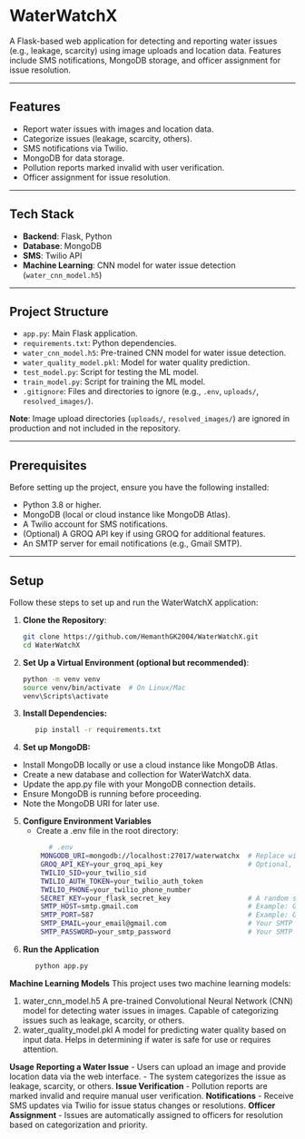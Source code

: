 # WaterWatchX

A Flask-based web application for detecting and reporting water issues (e.g., leakage, scarcity) using image uploads and location data. Features include SMS notifications, MongoDB storage, and officer assignment for issue resolution.

---

## Features
- Report water issues with images and location data.
- Categorize issues (leakage, scarcity, others).
- SMS notifications via Twilio.
- MongoDB for data storage.
- Pollution reports marked invalid with user verification.
- Officer assignment for issue resolution.

---

## Tech Stack
- **Backend**: Flask, Python
- **Database**: MongoDB
- **SMS**: Twilio API
- **Machine Learning**: CNN model for water issue detection (`water_cnn_model.h5`)

---

## Project Structure
- `app.py`: Main Flask application.
- `requirements.txt`: Python dependencies.
- `water_cnn_model.h5`: Pre-trained CNN model for water issue detection.
- `water_quality_model.pkl`: Model for water quality prediction.
- `test_model.py`: Script for testing the ML model.
- `train_model.py`: Script for training the ML model.
- `.gitignore`: Files and directories to ignore (e.g., `.env`, `uploads/`, `resolved_images/`).

**Note**: Image upload directories (`uploads/`, `resolved_images/`) are ignored in production and not included in the repository.

---

## Prerequisites
Before setting up the project, ensure you have the following installed:
- Python 3.8 or higher.
- MongoDB (local or cloud instance like MongoDB Atlas).
- A Twilio account for SMS notifications.
- (Optional) A GROQ API key if using GROQ for additional features.
- An SMTP server for email notifications (e.g., Gmail SMTP).

---

## Setup

Follow these steps to set up and run the WaterWatchX application:

1. **Clone the Repository**:
   ```bash
   git clone https://github.com/HemanthGK2004/WaterWatchX.git
   cd WaterWatchX
2. **Set Up a Virtual Environment (optional but recommended)**:
   ```bash
   python -m venv venv
   source venv/bin/activate  # On Linux/Mac
   venv\Scripts\activate
3. **Install Dependencies:**
   ```bash
      pip install -r requirements.txt
4. **Set up MongoDB:**
- Install MongoDB locally or use a cloud instance like MongoDB Atlas.
- Create a new database and collection for WaterWatchX data.
- Update the app.py file with your MongoDB connection details.
- Ensure MongoDB is running before proceeding.
- Note the MongoDB URI for later use.

5. **Configure Environment Variables**
   - Create a .env file in the root directory:
     ```bash
        # .env
      MONGODB_URI=mongodb://localhost:27017/waterwatchx  # Replace with your MongoDB URI
      GROQ_API_KEY=your_groq_api_key                     # Optional, if using GROQ
      TWILIO_SID=your_twilio_sid
      TWILIO_AUTH_TOKEN=your_twilio_auth_token
      TWILIO_PHONE=your_twilio_phone_number
      SECRET_KEY=your_flask_secret_key                   # A random string for Flask session security
      SMTP_HOST=smtp.gmail.com                           # Example: Gmail SMTP host
      SMTP_PORT=587                                      # Example: Gmail SMTP port
      SMTP_EMAIL=your_email@gmail.com                    # Your SMTP email
      SMTP_PASSWORD=your_smtp_password                   # Your SMTP password or app-specific password
6. **Run the Application**
   ```bash
      python app.py
**Machine Learning Models**
This project uses two machine learning models:
1. water_cnn_model.h5
A pre-trained Convolutional Neural Network (CNN) model for detecting water issues in images.
Capable of categorizing issues such as leakage, scarcity, or others.
2. water_quality_model.pkl
A model for predicting water quality based on input data.
Helps in determining if water is safe for use or requires attention.

**Usage**
   **Reporting a Water Issue**
      - Users can upload an image and provide location data via the web interface.
      - The system categorizes the issue as leakage, scarcity, or others.
   **Issue Verification**
      - Pollution reports are marked invalid and require manual user verification.
   **Notifications**
      - Receive SMS updates via Twilio for issue status changes or resolutions.
   **Officer Assignment**
      - Issues are automatically assigned to officers for resolution based on categorization and priority.


